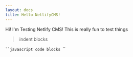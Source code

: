 ```yaml
---
layout: docs
title: Hello NetlifyCMS!
---
```

H﻿i! I'm Testing Netlify CMS!
T﻿his is really fun to test things

>﻿ indent blocks

`﻿``javascript
c﻿ode blocks
`﻿``